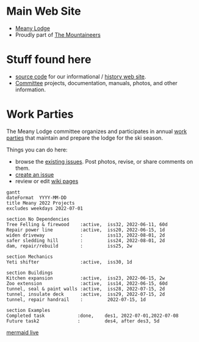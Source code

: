 # Main Web Site

- [Meany Lodge](https://www.mountaineers.org/locations-lodges/meany-lodge/)
- Proudly part of [The Mountaineers](https://www.mountaineers.org) 


# Stuff found here
- [source code](https://github.com/MeanyLodge/meanylodge.github.com) for our informational / [history web site](https://meanylodge.github.io).
- [Committee](https://github.com/MeanyLodge/Committee) projects, documentation, manuals, photos, and other information.


# Work Parties

The Meany Lodge committee organizes and participates in annual [work parties](https://meanylodge.github.io/Work-Parties) that maintain and prepare the lodge for the ski season.

Things you can do here:

- browse the [existing issues](https://github.com/MeanyLodge/Committee/issues). Post photos, revise, or share comments on them.
- [create an issue](https://github.com/MeanyLodge/Committee/issues/new)
- review or edit [wiki pages](https://github.com/MeanyLodge/Committee/wiki)


```mermaid
gantt
dateFormat  YYYY-MM-DD
title Meany 2022 Projects
excludes weekdays 2022-07-01

section No Dependencies
Tree Felling & firewood    :active,  iss32, 2022-06-11, 60d
Repair power line          :active,  iss20, 2022-06-15, 1d
widen driveway             :         iss13, 2022-08-01, 2d
safer sledding hill        :         iss24, 2022-08-01, 2d
dam, repair/rebuild        :         iss25, 2w

section Mechanics
Yeti shifter               :active,  iss30, 1d

section Buildings
Kitchen expansion          :active,  iss23, 2022-06-15, 2w
Zoo extension              :active,  iss14, 2022-06-15, 60d
tunnel, seal & paint walls :active,  iss28, 2022-07-15, 2d
tunnel, insulate deck      :active,  iss29, 2022-07-15, 2d
tunnel, repair handrail    :         2022-07-15, 1d

section Examples
Completed task            :done,    des1, 2022-07-01,2022-07-08
Future task2              :         des4, after des3, 5d
```

[mermaid live](https://mermaid-js.github.io/mermaid-live-editor/edit)